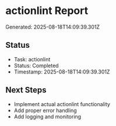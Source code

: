 # actionlint Report

Generated: 2025-08-18T14:09:39.301Z

## Status
- Task: actionlint
- Status: Completed
- Timestamp: 2025-08-18T14:09:39.301Z

## Next Steps
- Implement actual actionlint functionality
- Add proper error handling
- Add logging and monitoring
